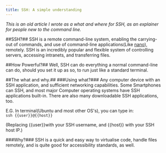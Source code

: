 ```yaml
---
title: SSH: A simple understanding
---
```



*This is an old article I wrote as a what and where for SSH, as an explainer for people new to the command line.*

##SSH?##
 SSH is a remote command-line system, enabling the carrying-out of commands, and use of command-line applications(Like [nano]), remotely. SSH is an incredibly popular and flexible system of controlling servers, accessing intranets, and transferring files.

##How Powerful?##
Well, SSH can do everything a normal command-line can do, should you set it up as so, to run just like a standard terminal.

##The what and why.##
###Using what?###
Any computer device with an SSH application, and sufficient networking capabilities. Some Smartphones can SSH, and most major Computer operating systems have SSH applications built-in. There are also many downloadable SSH applications, too.

E.G. In terminal(Ubuntu and most other OS's), you can type in:
<br  /> <code>ssh {{user}}@{{host}}</code> <br />

(Replacing {{user}}with your SSH username, and {{host}} with your SSH host IP.)

###Why?###
SSH is a quick and easy way to virtualise code, handle files remotely, and  is quite good for accessibility standards, as well.

[nano]: http://www.nano-editor.org "Nano command-line editor"
